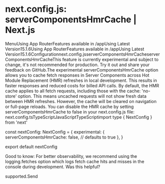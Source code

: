 # next.config.js: serverComponentsHmrCache | Next.js

<p>MenuUsing App RouterFeatures available in /appUsing Latest Version15.1.6Using App RouterFeatures available in /appUsing Latest Version15.1.6Configurationnext.config.jsserverComponentsHmrCacheserverComponentsHmrCacheThis feature is currently experimental and subject to change, it's not recommended for production. Try it out and share your feedback on GitHub.The experimental serverComponentsHmrCache option allows you to cache fetch responses in Server Components across Hot Module Replacement (HMR) refreshes in local development. This results in faster responses and reduced costs for billed API calls.
By default, the HMR cache applies to all fetch requests, including those with the cache: 'no-store' option. This means uncached requests will not show fresh data between HMR refreshes. However, the cache will be cleared on navigation or full-page reloads.
You can disable the HMR cache by setting serverComponentsHmrCache to false in your next.config.js file:
next.config.tsTypeScriptJavaScriptTypeScriptimport type { NextConfig } from 'next'</p>
<p>const nextConfig: NextConfig = {
experimental: {
serverComponentsHmrCache: false, // defaults to true
},
}</p>
<p>export default nextConfig</p>
<p>Good to know: For better observability, we recommend using the logging.fetches option which logs fetch cache hits and misses in the console during development.
Was this helpful?</p>
<p>supported.Send</p>
